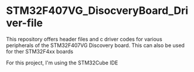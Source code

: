 # STM32F407VG_DisocveryBoard_Driver-file
This repository offers header files and c driver codes for various peripherals of the STM32F407VG Discovery board. This can also be used for ther STM32F4xx boards

For this project, I'm using the STM32Cube IDE

